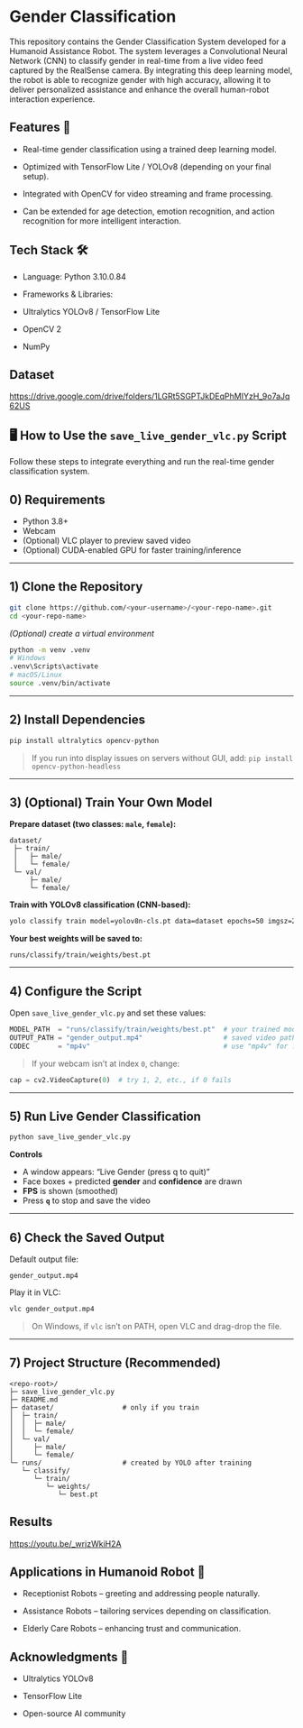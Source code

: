 # Gender Classification
This repository contains the Gender Classification System developed for a Humanoid Assistance Robot.
The system leverages a Convolutional Neural Network (CNN) to classify gender in real-time from a live video feed captured by the RealSense camera. By integrating this deep learning model, the robot is able to recognize gender with high accuracy, allowing it to deliver personalized assistance and enhance the overall human-robot interaction experience.

## Features 🚀

* Real-time gender classification using a trained deep learning model.

* Optimized with TensorFlow Lite / YOLOv8 (depending on your final setup).

* Integrated with OpenCV for video streaming and frame processing.

* Can be extended for age detection, emotion recognition, and action recognition for more intelligent interaction.

## Tech Stack 🛠️

* Language: Python 3.10.0.84

* Frameworks & Libraries:

* Ultralytics YOLOv8 / TensorFlow Lite

* OpenCV 2

* NumPy

## Dataset

https://drive.google.com/drive/folders/1LGRt5SGPTJkDEqPhMIYzH_9o7aJq62US


## 🖥️ How to Use the `save_live_gender_vlc.py` Script

Follow these steps to integrate everything and run the real-time gender classification system.

## 0) Requirements

* Python 3.8+
* Webcam
* (Optional) VLC player to preview saved video
* (Optional) CUDA-enabled GPU for faster training/inference

---

## 1) Clone the Repository

```bash
git clone https://github.com/<your-username>/<your-repo-name>.git
cd <your-repo-name>
```

*(Optional) create a virtual environment*

```bash
python -m venv .venv
# Windows
.venv\Scripts\activate
# macOS/Linux
source .venv/bin/activate
```

---

## 2) Install Dependencies

```bash
pip install ultralytics opencv-python
```

> If you run into display issues on servers without GUI, add:
> `pip install opencv-python-headless`

---

## 3) (Optional) Train Your Own Model

**Prepare dataset (two classes: `male`, `female`):**

```
dataset/
 ├─ train/
 │   ├─ male/
 │   └─ female/
 └─ val/
     ├─ male/
     └─ female/
```

**Train with YOLOv8 classification (CNN-based):**

```bash
yolo classify train model=yolov8n-cls.pt data=dataset epochs=50 imgsz=224
```

**Your best weights will be saved to:**

```
runs/classify/train/weights/best.pt
```

---

## 4) Configure the Script

Open `save_live_gender_vlc.py` and set these values:

```python
MODEL_PATH  = "runs/classify/train/weights/best.pt"  # your trained model
OUTPUT_PATH = "gender_output.mp4"                    # saved video path
CODEC       = "mp4v"                                 # use "mp4v" for .mp4, "XVID" for .avi
```

> If your webcam isn’t at index `0`, change:

```python
cap = cv2.VideoCapture(0)  # try 1, 2, etc., if 0 fails
```

---

## 5) Run Live Gender Classification

```bash
python save_live_gender_vlc.py
```

**Controls**

* A window appears: “Live Gender (press q to quit)”
* Face boxes + predicted **gender** and **confidence** are drawn
* **FPS** is shown (smoothed)
* Press **`q`** to stop and save the video

---

## 6) Check the Saved Output

Default output file:

```
gender_output.mp4
```

Play it in VLC:

```bash
vlc gender_output.mp4
```

> On Windows, if `vlc` isn’t on PATH, open VLC and drag-drop the file.

---

## 7) Project Structure (Recommended)

```
<repo-root>/
├─ save_live_gender_vlc.py
├─ README.md
├─ dataset/                 # only if you train
│  ├─ train/
│  │  ├─ male/
│  │  └─ female/
│  └─ val/
│     ├─ male/
│     └─ female/
└─ runs/                    # created by YOLO after training
   └─ classify/
      └─ train/
         └─ weights/
            └─ best.pt
```





## Results

https://youtu.be/_wrjzWkiH2A

## Applications in Humanoid Robot 🤖

* Receptionist Robots – greeting and addressing people naturally.

* Assistance Robots – tailoring services depending on classification.

* Elderly Care Robots – enhancing trust and communication.

## Acknowledgments 🙌

* Ultralytics YOLOv8

* TensorFlow Lite

* Open-source AI community
